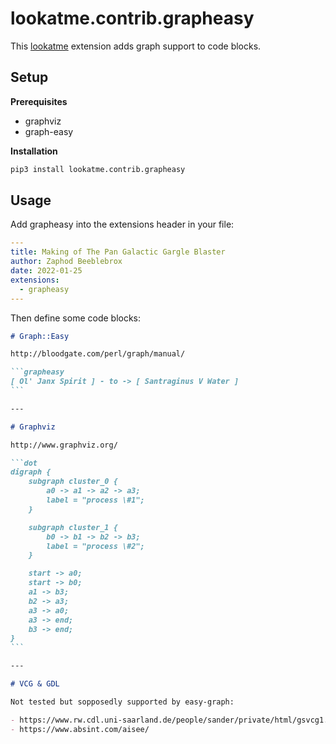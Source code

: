 lookatme.contrib.grapheasy
==========================

This [lookatme](https://github.com/d0c-s4vage/lookatme) extension adds graph support to code blocks.

Setup
-----

__Prerequisites__

  - graphviz
  - graph-easy

__Installation__
  ```bash
  pip3 install lookatme.contrib.grapheasy
  ```
Usage
-----

Add grapheasy into the extensions header in your file:
```yaml
---
title: Making of The Pan Galactic Gargle Blaster
author: Zaphod Beeblebrox
date: 2022-01-25
extensions:
  - grapheasy
---
```
Then define some code blocks:

~~~markdown
# Graph::Easy

http://bloodgate.com/perl/graph/manual/

```grapheasy
[ Ol' Janx Spirit ] - to -> [ Santraginus V Water ]
```

---

# Graphviz

http://www.graphviz.org/

```dot
digraph {
    subgraph cluster_0 {
        a0 -> a1 -> a2 -> a3;
        label = "process \#1";
    }

    subgraph cluster_1 {
        b0 -> b1 -> b2 -> b3;
        label = "process \#2";
    }

    start -> a0;
    start -> b0;
    a1 -> b3;
    b2 -> a3;
    a3 -> a0;
    a3 -> end;
    b3 -> end;
}
```

---

# VCG & GDL

Not tested but sopposedly supported by easy-graph:

- https://www.rw.cdl.uni-saarland.de/people/sander/private/html/gsvcg1.html
- https://www.absint.com/aisee/
~~~
